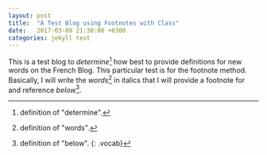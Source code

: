 ```yaml
---
layout: post
title:  "A Test Blog using Footnotes with Class"
date:   2017-03-08 21:30:00 +0300
categories: jekyll test
---
```


This is a test blog to *determine*[^1] how best to provide definitions for new words on the French Blog.  This particular test is for the footnote method.  Basically, I will write the *words*[^2] in italics that I will provide a footnote for and reference *below*[^3].


[^1]: definition of "determine".
[^2]: definition of "words".
[^3]: definition of "below".
{: .vocab}
